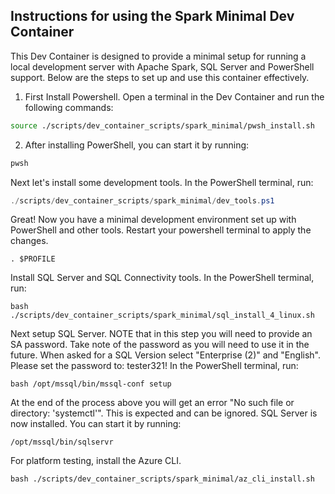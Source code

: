 ## Instructions for using the Spark Minimal Dev Container

This Dev Container is designed to provide a minimal setup for running a local development server with Apache Spark, SQL Server and PowerShell support. Below are the steps to set up and use this container effectively.

1. First Install Powershell. Open a terminal in the Dev Container and run the following commands:

``` bash
source ./scripts/dev_container_scripts/spark_minimal/pwsh_install.sh 
```
2. After installing PowerShell, you can start it by running:

``` bash
pwsh  
```

Next let's install some development tools. In the PowerShell terminal, run:
``` powershell
./scripts/dev_container_scripts/spark_minimal/dev_tools.ps1
```

Great! Now you have a minimal development environment set up with PowerShell and other tools.
Restart your powershell terminal to apply the changes.

``` pwsh
. $PROFILE  
```
Install SQL Server and SQL Connectivity tools. In the PowerShell terminal, run:

``` pwsh
bash ./scripts/dev_container_scripts/spark_minimal/sql_install_4_linux.sh
```

Next setup SQL Server. NOTE that in this step you will need to provide an SA password. Take note of the password as you will need to use it in the future. When asked for a SQL Version select "Enterprise (2)" and "English". 
Please set the password to: tester321!
In the PowerShell terminal, run:

``` pwsh
bash /opt/mssql/bin/mssql-conf setup
```
At the end of the process above you will get an error "No such file or directory: 'systemctl'". This is expected and can be ignored. SQL Server is now installed. You can start it by running:

``` pwsh
/opt/mssql/bin/sqlservr
```

For platform testing, install the Azure CLI.

``` pwsh
bash ./scripts/dev_container_scripts/spark_minimal/az_cli_install.sh
```